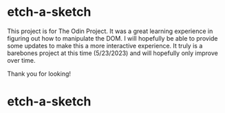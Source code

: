 # etch-a-sketch

This project is for The Odin Project. It was a great learning experience in figuring out how to manipulate the DOM. I will hopefully be able to provide some updates to make this a more interactive experience. It truly is a barebones project at this time (5/23/2023) and will hopefully only improve over time.


Thank you for looking!
# etch-a-sketch
